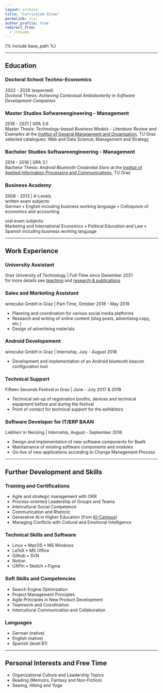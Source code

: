 ```yaml
---
layout: archive
title: "Curriculum Vitae"
permalink: /cv/
author_profile: true
redirect_from:
  - /resume
---
```


{% include base_path %}

---

## Education

### Doctoral School Techno-Economics
  2022 - 2026 (expected) <br />
  Doctoral Thesis: *Achieving Contextual Ambidexterity in Software Development Companies* 

### Master Studies Sofwareengineering - Management
  2018 - 2021 | GPA 3.6 <br />
  Master Thesis: *Technology-based Business Models - Literature Review and Examples* at the [Institut of General Management and Organisation](https://www.tugraz.at/institute/ufo/home), TU Graz <br />
  selected catalogues: Web and Data Science; Management and Strategy

### Bachelor Studies Softwareengineering - Management
  2014 - 2018 | GPA 3.1 <br />
  Bachelor Thesis: *Android Bluetooth Credential Store* at the [Institut of Applied Information Processing and Communications](https://www.iaik.tugraz.at/), TU Graz


### Business Academy
  2008 - 2013 | A-Levels <br />
  written exam subjects: <br />
  German • English including business working language • Colloquium of economics and accounting <br />
  
  oral exam subjects: <br />
  Marketing and International Economics • Political Education and Law • Spanish including business working language

---

## Work Experience

### University Assistant
  Graz University of Technology | Full-Time since Dezember 2021 <br />
  for more details see [teaching](https://camillareis.github.io/teaching/) and [research & publications](https://camillareis.github.io/reserach-publications/)

### Sales and Marketing Assistant
  wirecube GmbH in Graz | Part-Time, October 2018 - May 2019 <br />
  * Planning and coordination for various social media platforms
  * Research and writing of online content (blog posts, advertising copy, etc.)
  * Design of advertising materials

### Android Developement
  wirecube GmbH in Graz | Internship, July - August 2018 <br />
  * Development and implementation of an Android bluetooth beacon configuration tool

### Technical Support
  Fifteen Seconds Festival in Graz | June - July 2017 & 2018 <br />
  *  Technical set-up of registration booths, devices and technical equipment before and during the festival
  *  Point of contact for technical support for the exihibitors

### Software Developer for IT/ERP BAAN
  Liebherr in Nenzing | Internship, August - September 2016 <br />
  * Design and implementation of new software components for BaaN
  * Maintainance of existing software components and modules
  * Go-live of new applications according to Change Management Process

---
## Further Development and Skills 

### Training and Certifications
  * Agile and strategic management with OKR
  * Process-oriented Leadership of Groups and Teams
  * Intercultural Social Competence
  * Communication and Rhetoric
  * Generative AI in Higher Education (from [KI-Campus](https://ki-campus.org/))
  * Managing Conflicts with Cultural and Emotional Intelligence

### Technical Skills and Software
  * Linux • MacOS • MS Windows
  * LaTeX • MS Office
  * Github • SVN
  * Notion 
  * UXPin • Sketch • Figma

### Soft Skills and Competencies 
  * Search Engine Optimization
  * Project Management Principles
  * Agile Principles in New Product Development
  * Teamwork and Coordination
  * Intercultural Communication and Collaboration

### Languages
  * German (native)
  * English (native)
  * Spanish (level B1)

---

## Personal Interests and Free Time
  * Organizational Culture and Leadership Topics
  * Reading (Memoirs, Fantasy and Non-Fiction)
  * Sewing, Hiking and Yoga
  



<!-- Publications
======
  <ul>{% for post in site.publications %}
    {% include archive-single-cv.html %}
  {% endfor %}</ul> -->
  
<!-- Talks
======
  <ul>{% for post in site.talks %}
    {% include archive-single-talk-cv.html %}
  {% endfor %}</ul> -->
  
<!-- Teaching
======
  <ul>{% for post in site.teaching %}
    {% include archive-single-cv.html %}
  {% endfor %}</ul> -->
  
<!-- Service and leadership
======
* Currently signed in to 43 different slack teams -->

